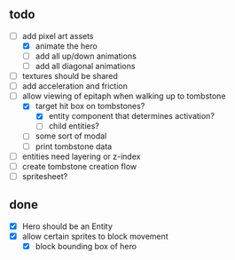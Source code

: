 ## todo
- [ ] add pixel art assets
  - [x] animate the hero
  - [ ] add all up/down animations
  - [ ] add all diagonal animations
- [ ] textures should be shared
- [ ] add acceleration and friction
- [ ] allow viewing of epitaph when walking up to tombstone
  - [x] target hit box on tombstones?
    - [x] entity component that determines activation?
    - [ ] child entities?
  - [ ] some sort of modal
  - [ ] print tombstone data
- [ ] entities need layering or z-index
- [ ] create tombstone creation flow
- [ ] spritesheet?

## done
- [x] Hero should be an Entity
- [x] allow certain sprites to block movement
  - [x] block bounding box of hero
